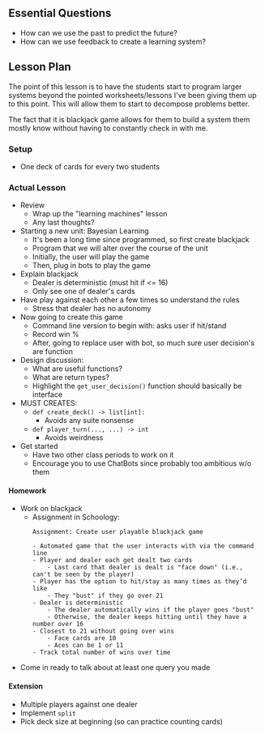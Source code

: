 ## Essential Questions

- How can we use the past to predict the future?
- How can we use feedback to create a learning system?

## Lesson Plan

The point of this lesson is to have the students start to program larger systems
beyond the pointed worksheets/lessons I've been giving them up to this point.
This will allow them to start to decompose problems better.

The fact that it is blackjack game allows for them to build a system them mostly
know without having to constantly check in with me.

### Setup

- One deck of cards for every two students

### Actual Lesson

- Review
    - Wrap up the "learning machines" lesson
    - Any last thoughts?
- Starting a new unit: Bayesian Learning
    - It's been a long time since programmed, so first create blackjack
    - Program that we will alter over the course of the unit
    - Initially, the user will play the game
    - Then, plug in bots to play the game
- Explain blackjack
    - Dealer is deterministic (must hit if <= 16)
    - Only see one of dealer's cards
- Have play against each other a few times so understand the rules
    - Stress that dealer has no autonomy
- Now going to create this game
    - Command line version to begin with: asks user if hit/stand
    - Record win %
    - After, going to replace user with bot, so much sure user decision's are function
- Design discussion:
    - What are useful functions?
    - What are return types?
    - Highlight the `get_user_decision()` function should basically be interface
- MUST CREATES:
    - `def create_deck() -> list[int]:`
        - Avoids any suite nonsense
    - `def player_turn(..., ...) -> int`
        - Avoids weirdness
- Get started
    - Have two other class periods to work on it
    - Encourage you to use ChatBots since probably too ambitious w/o them

#### Homework

- Work on blackjack
    - Assignment in Schoology:
        ```
        Assignment: Create user playable blackjack game

        - Automated game that the user interacts with via the command line
        - Player and dealer each get dealt two cards
            - Last card that dealer is dealt is "face down" (i.e., can't be seen by the player)
        - Player has the option to hit/stay as many times as they’d like
            - They "bust" if they go over 21
        - Dealer is deterministic
            - The dealer automatically wins if the player goes "bust"
            - Otherwise, the dealer keeps hitting until they have a number over 16
        - Closest to 21 without going over wins
            - Face cards are 10
            - Aces can be 1 or 11
        - Track total number of wins over time
        ```
- Come in ready to talk about at least one query you made

#### Extension

- Multiple players against one dealer
- Implement `split`
- Pick deck size at beginning (so can practice counting cards)
